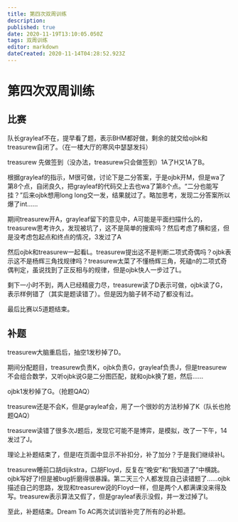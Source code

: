 ```yaml
---
title: 第四次双周训练
description: 
published: true
date: 2020-11-19T13:10:05.050Z
tags: 双周训练
editor: markdown
dateCreated: 2020-11-14T04:28:52.923Z
---
```


# 第四次双周训练
## 比赛
队长grayleaf不在，提早看了题，表示BHM都好做，剩余的就交给ojbk和treasurew自闭了。（在一楼大厅的寒风中瑟瑟发抖）

treasurew 先做签到（没办法，treasurew只会做签到）1A了H又1A了B。

根据grayleaf的指示，M很可做，讨论下是二分答案，于是ojbk开M，但是wa了第8个点，自闭良久，把grayleaf的代码交上去也wa了第8个点。“二分也能写挂？”后来ojbk想用long long交一发，结果就过了。略加思考，发现二分答案所以爆了int……

期间treasurew开A，grayleaf留下的意见中，A可能是平面扫描什么的，treasurew思考许久，发现被坑了，这不是简单的搜索吗？然后考虑了横和竖，但是没考虑包起点和终点的情况，3发过了A

然后ojbk和treasurew一起看L。treasurew提出这不是判断二项式奇偶吗？ojbk表示这不是杨辉三角找规律吗？treasurew太菜了不懂杨辉三角，死磕n的二项式奇偶判定，虽说找到了正反相与的规律，但是ojbk快人一步过了L。

剩下一小时不到，两人已经精疲力尽，treasurew读了D表示可做，ojbk读了G，表示样例错了（其实是题读错了）。但是因为脑子转不动了都没有过。

最后比赛以5道题结束。

## 补题
treasurew大脑重启后，抽空1发秒掉了D。

期间分配题目，treasurew负责K，ojbk负责G，grayleaf负责J，但是treasurew不会组合数学，又听ojbk说G是二分图匹配，就和ojbk换了题，然后……

ojbk1发秒掉了G。（抢题QAQ）

treasurew还是不会K，但是grayleaf会，用了一个很妙的方法秒掉了K（队长也抢题QAQ）

treasurew读错了很多次J题后，发现它可能不是博弈，是模拟，改了一下午，14发过了J。

理论上补题结束了，但是I在页面中显示不补扣分，补了加分？于是我们继续补I。

treasurew睡前口胡dijikstra，口胡Floyd，反复在“晚安”和“我知道了”中横跳。ojbk写好了I但是被bug折磨得很暴躁。第二天三个人都发现自己读错题了……ojbk描述自己的思路，发现和treasurew说的Floyd一样，但是两个人都满课没来得及写。treasurew表示算法又假了，但是grayleaf表示没假，并一发过掉了I。

至此，补题结束。Dream To AC两次试训皆补完了所有的必补题。